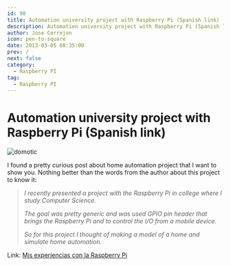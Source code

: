 ```yaml
---
id: 90
title: Automation university project with Raspberry Pi (Spanish link)
description: Automation university project with Raspberry Pi (Spanish link)
author: Jose Cerrejon
icon: pen-to-square
date: 2013-03-05 08:35:00
prev: /
next: false
category:
  - Raspberry PI
tag:
  - Raspberry PI
---
```


# Automation university project with Raspberry Pi (Spanish link)

![domotic](/images/domotica_01.jpg)

I found a pretty curious post about home automation project that I want to show you. Nothing better than the words from the author about this project to know it:

> *I recently presented a project with the Raspberry Pi in college where I study Computer Science.*
>
> *The goal was pretty generic and was used GPIO pin header that brings the Raspberry Pi and to control the I/O from a mobile device.*
>
> *So for this project I thought of making a model of a home and simulate home automation.*

Link: [Mis experiencias con la Raspberry Pi](http://muyraspi.blogspot.com.es/2013/03/domotica-con-la-raspberry-pi.html)